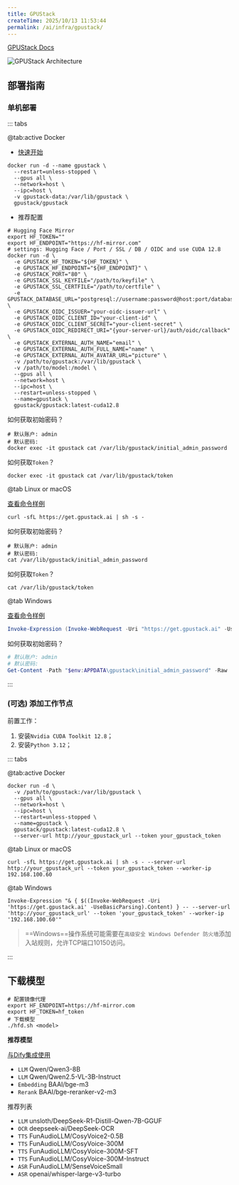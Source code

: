 ```yaml
---
title: GPUStack
createTime: 2025/10/13 11:53:44
permalink: /ai/infra/gpustack/
---
```


[GPUStack Docs](https://docs.gpustack.ai/latest/overview/)

![GPUStack Architecture](https://docs.gpustack.ai/latest/assets/gpustack-architecture.png)

## 部署指南

### **单机部署**

::: tabs

@tab:active Docker

- [快速开始](https://docs.gpustack.ai/latest/installation/nvidia-cuda/online-installation/)

```shell
docker run -d --name gpustack \
  --restart=unless-stopped \
  --gpus all \
  --network=host \
  --ipc=host \
  -v gpustack-data:/var/lib/gpustack \
  gpustack/gpustack
```

- 推荐配置

```shell
# Hugging Face Mirror
export HF_TOKEN=""
export HF_ENDPOINT="https://hf-mirror.com"
# settings: Hugging Face / Port / SSL / DB / OIDC and use CUDA 12.8
docker run -d \
  -e GPUSTACK_HF_TOKEN="${HF_TOKEN}" \
  -e GPUSTACK_HF_ENDPOINT="${HF_ENDPOINT}" \
  -e GPUSTACK_PORT="80" \
  -e GPUSTACK_SSL_KEYFILE="/path/to/keyfile" \
  -e GPUSTACK_SSL_CERTFILE="/path/to/certfile" \
  -e GPUSTACK_DATABASE_URL="postgresql://username:password@host:port/database_name" \
  -e GPUSTACK_OIDC_ISSUER="your-oidc-issuer-url" \
  -e GPUSTACK_OIDC_CLIENT_ID="your-client-id" \
  -e GPUSTACK_OIDC_CLIENT_SECRET="your-client-secret" \
  -e GPUSTACK_OIDC_REDIRECT_URI="{your-server-url}/auth/oidc/callback" \
  -e GPUSTACK_EXTERNAL_AUTH_NAME="email" \
  -e GPUSTACK_EXTERNAL_AUTH_FULL_NAME="name" \
  -e GPUSTACK_EXTERNAL_AUTH_AVATAR_URL="picture" \
  -v /path/to/gpustack:/var/lib/gpustack \
  -v /path/to/model:/model \
  --gpus all \
  --network=host \
  --ipc=host \
  --restart=unless-stopped \
  --name=gpustack \
  gpustack/gpustack:latest-cuda12.8
```

如何获取初始密码？

```shell
# 默认账户: admin
# 默认密码:
docker exec -it gpustack cat /var/lib/gpustack/initial_admin_password
```

如何获取`Token`？

```shell
docker exec -it gpustack cat /var/lib/gpustack/token
```

@tab Linux or macOS

[查看命令样例](https://docs.gpustack.ai/latest/installation/installation-script/)

```shell
curl -sfL https://get.gpustack.ai | sh -s -
```

如何获取初始密码？

```shell
# 默认账户: admin
# 默认密码:
cat /var/lib/gpustack/initial_admin_password
```

如何获取`Token`？

```shell
cat /var/lib/gpustack/token
```

@tab Windows

[查看命令样例](https://docs.gpustack.ai/latest/installation/installation-script/)

```powershell
Invoke-Expression (Invoke-WebRequest -Uri "https://get.gpustack.ai" -UseBasicParsing).Content
```

如何获取初始密码？

```powershell
# 默认账户: admin
# 默认密码:
Get-Content -Path "$env:APPDATA\gpustack\initial_admin_password" -Raw
```

:::

### **(可选) 添加工作节点**

前置工作：

1. 安装`Nvidia CUDA Toolkit 12.8`；
2. 安装`Python 3.12`；

::: tabs

@tab:active Docker

```shell
docker run -d \
  -v /path/to/gpustack:/var/lib/gpustack \
  --gpus all \
  --network=host \
  --ipc=host \
  --restart=unless-stopped \
  --name=gpustack \
  gpustack/gpustack:latest-cuda12.8 \
  --server-url http://your_gpustack_url --token your_gpustack_token
```

@tab Linux or macOS

```shell
curl -sfL https://get.gpustack.ai | sh -s - --server-url http://your_gpustack_url --token your_gpustack_token --worker-ip 192.168.100.60
```

@tab Windows

```shell
Invoke-Expression "& { $((Invoke-WebRequest -Uri 'https://get.gpustack.ai' -UseBasicParsing).Content) } -- --server-url 'http://your_gpustack_url' --token 'your_gpustack_token' --worker-ip '192.168.100.60'"
```

> ==Windows==操作系统可能需要在`高级安全 Windows Defender 防火墙`添加入站规则，允许TCP端口10150访问。 

:::

## 下载模型

```shell
# 配置镜像代理
export HF_ENDPOINT=https://hf-mirror.com
export HF_TOKEN=hf_token
# 下载模型
./hfd.sh <model>
```

**推荐模型**

[与Dify集成使用](https://docs.gpustack.ai/latest/integrations/integrate-with-dify/)

- `LLM` Qwen/Qwen3-8B
- `LLM` Qwen/Qwen2.5-VL-3B-Instruct
- `Embedding` BAAI/bge-m3
- `Rerank` BAAI/bge-reranker-v2-m3

推荐列表

- `LLM` unsloth/DeepSeek-R1-Distill-Qwen-7B-GGUF
- `OCR` deepseek-ai/DeepSeek-OCR
- `TTS` FunAudioLLM/CosyVoice2-0.5B
- `TTS` FunAudioLLM/CosyVoice-300M
- `TTS` FunAudioLLM/CosyVoice-300M-SFT
- `TTS` FunAudioLLM/CosyVoice-300M-Instruct
- `ASR` FunAudioLLM/SenseVoiceSmall
- `ASR` openai/whisper-large-v3-turbo
